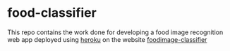 food-classifier
===============

This repo contains the work done for developing a food image recognition web app
deployed using [heroku](https://www.heroku.com) on the website
[foodimage-classifier](https://foodimage-classifier.herokuapp.com)
